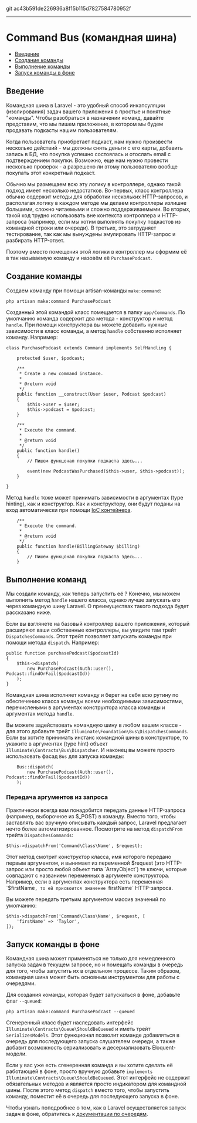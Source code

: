 git ac43b591de226936a8f15b115d7827584780952f

---

# Command Bus (командная шина)

- [Введение](#introduction)
- [Cоздание команды](#creating-commands)
- [Выполнение команды](#dispatching-commands)
- [Запуск команды в фоне](#queued-commands)

<a name="introduction"></a>
## Введение

Командная шина в Laravel - это удобный способ инкапсуляции (изолирования) задач вашего приложения в простые и понятные "команды". Чтобы разобраться в назначении команд, давайте представим, что мы пишем приложение, в котором мы будем продавать подкасты нашим пользователям.

Когда пользователь приобретает подкаст, нам нужно произвести несколько действий - мы должны снять деньги с его карты, добавить запись в БД, что покупка успешно состоялась и отослать email с подтверждением покупки. Возможно, еще нам нужно провести несколько проверок - а разрешено ли этому пользователю вообще покупать этот конкретный подкаст. 

Обычно мы размещаем всю эту логику в контроллере, однако такой подход имеет несколько недостатков. Во-первых, класс контроллера обычно содержит методы для обработки нескольких HTTP-запросов, и располагая логику в каждом методе мы делаем контроллеры излишне большими, сложно читаемыми и сложно поддерживаемыми. Во вторых, такой код трудно использовать вне контекста контроллера и HTTP-запроса (например, если мы хотим выполнять покупку подкастов из командной строки или очереди). В третьих, это затрудняет тестирование, так как мы вынуждены эмулировать HTTP-запрос и разбирать HTTP-ответ.

Поэтому вместо помещения этой логики в контроллер мы оформим её в так называемую команду и назовём её `PurchasePodcast`.

<a name="creating-commands"></a>
## Создание команды

Создаем команду при помощи artisan-команды `make:command`:

	php artisan make:command PurchasePodcast

Созданный этой командой класс помещается в папку `app/Commands`. По умолчанию команда содержит два метода - конструктор и метод `handle`. При помощи конструктора вы можете добавить нужные зависимости в класс команды, а метод `handle` собственно исполняет команду. Например:

	class PurchasePodcast extends Command implements SelfHandling {

		protected $user, $podcast;

		/**
		 * Create a new command instance.
		 *
		 * @return void
		 */
		public function __construct(User $user, Podcast $podcast)
		{
			$this->user = $user;
			$this->podcast = $podcast;
		}

		/**
		 * Execute the command.
		 *
		 * @return void
		 */
		public function handle()
		{
			// Пишем функцонал покупки подкаста здесь...

			event(new PodcastWasPurchased($this->user, $this->podcast));
		}

	}

Метод `handle` тоже может принимать зависимости в аргументах (type hinting), как и конструктор. Как и конструктору, они будут поданы на вход автоматически при помощи [IoC контейнера](/docs/master/container).

		/**
		 * Execute the command.
		 *
		 * @return void
		 */
		public function handle(BillingGateway $billing)
		{
			// Пишем функцонал покупки подкаста здесь...
		}

<a name="dispatching-commands"></a>
## Выполнение команд

Мы создали команду, как теперь запустить её ? Конечно, мы можем выполнить метод `handle` нашего класса, однако лучше запускать его через командную шину Laravel. О преимуществах такого подхода будет рассказано ниже.

Если вы взглянете на базовый контроллер вашего приложения, который расширяют ваши собственные контроллеры, вы увидите там трейт `DispatchesCommands`. Этот трейт позволяет запускать команды при помощи метода `dispatch`. Например:

	public function purchasePodcast($podcastId)
	{
		$this->dispatch(
			new PurchasePodcast(Auth::user(), Podcast::findOrFail($podcastId))
		);
	}

Командная шина исполняет команду и берет на себя всю рутину по обеспечению класса команды всеми необходимыми зависимостями, перечислеными в аргументах конструктора класса команды и аргументах метода `handle`.

Вы можете задействовать командную шину в любом вашем классе - для этого добавьте трейт `Illuminate\Foundation\Bus\DispatchesCommands`. Если вы хотите принимать инстанс командной шины в конструкторе, то укажите в аргументах (type hint) объект `Illuminate\Contracts\Bus\Dispatcher`. И наконец вы можете просто использовать фасад `Bus` для запуска команды:

		Bus::dispatch(
			new PurchasePodcast(Auth::user(), Podcast::findOrFail($podcastId))
		);

### Передача аргументов из запроса

Практически всегда вам понадобится передать данные HTTP-запроса (например, выборочное из $_POST) в команду. Вместо того, чтобы заставлять вас вручную описывать каждый запрос, Laravel предлагает нечто более автоматизированное. Посмотрите на метод `dispatchFrom` трейта `DispatchesCommands`:

	$this->dispatchFrom('Command\Class\Name', $request);

Этот метод смотрит конструктор класса, имя которого передано первым аргументом, и вынимает из переменной $request (это HTTP-запрос или просто любой объект типа `ArrayObject`) те ключи, которые совпадают с названием переменных в аргументе конструктора. Например, если в аргументах конструктора есть переменная `$firstNаme`, то ей присвоится значение `firstName` HTTP-запроса.

Вы можете передать третьим аргументом массив значений по умолчанию:

	$this->dispatchFrom('Command\Class\Name', $request, [
		'firstName' => 'Taylor',
	]);

<a name="queued-commands"></a>
## Запуск команды в фоне

Командная шина может применяться не только для немедленного запуска задач в текущем запросе, но и помещать команды в очередь для того, чтобы запустить их в отдельном процессе. Таким образом, командная шина может быть основным инструментом для работы с очередями. 

Для создания команды, которая будет запускаться в фоне, добавьте флаг `--queued`:

	php artisan make:command PurchasePodcast --queued

Сгенеренный класс будет наследовать интерфейс `Illuminate\Contracts\Queue\ShouldBeQueued` и иметь трейт `SerializesModels`. Этот функционал позволит команде добавляться в очередь для последующего запуска слушателем очереди, а также добавит возможность сериализовать и десериализовать Eloquent-модели. 

Если у вас уже есть сгенеренная команда и вы хотите сделать её работающей в фоне, просто вручную добавьте `implements Illuminate\Contracts\Queue\ShouldBeQueued`. Этот интерфейс не содержит обязательных методов и является просто индикатором для командной шины. После этого метод `dispatch` вместо того, чтобы запустить команду, поместит её в очередь для последующего запуска в фоне.

Чтобы узнать поподробнее о том, как в Laravel осуществляется запуск задач в фоне, обратитесь к [документации по очередям](/docs/master/queues).